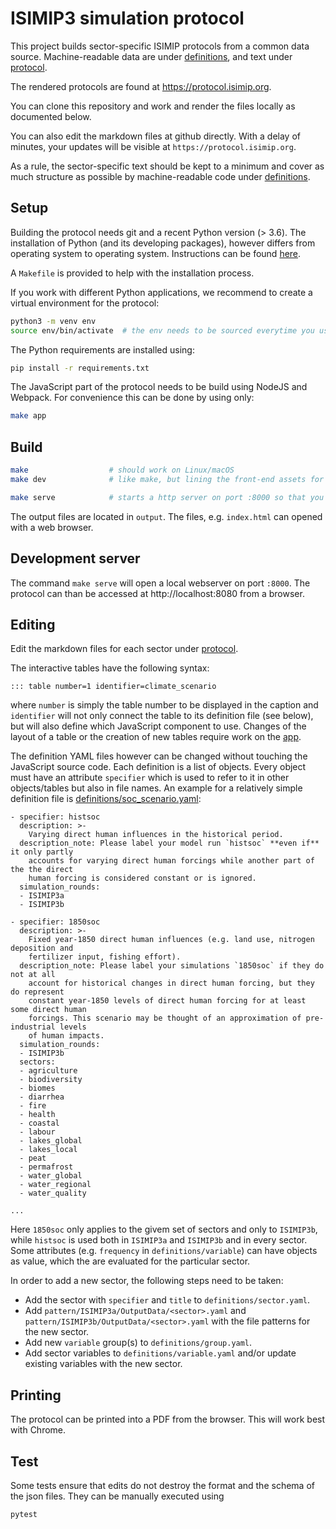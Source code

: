 ISIMIP3 simulation protocol
===========================

This project builds sector-specific ISIMIP protocols from a common data source.
Machine-readable data are under [definitions](definitions/), and text under [protocol](protocol/).

The rendered protocols are found at https://protocol.isimip.org.

You can clone this repository and work and render the files locally as documented below.

You can also edit the markdown files at github directly. With a delay of minutes,
your updates will be visible at `https://protocol.isimip.org`.

As a rule, the sector-specific text should be kept to a minimum and cover
as much structure as possible by machine-readable code under [definitions](definitions/).

Setup
-----

Building the protocol needs git and a recent Python version (> 3.6). The installation of Python (and its developing packages), however differs from operating system to operating system. Instructions can be found [here](https://github.com/ISI-MIP/isimip-qc/blob/main/README.md#prerequisites).

A `Makefile` is provided to help with the installation process.

If you work with different Python applications, we recommend to create a virtual environment for the protocol:

```bash
python3 -m venv env
source env/bin/activate  # the env needs to be sourced everytime you use a new terminal
```

The Python requirements are installed using:

```bash
pip install -r requirements.txt
```

The JavaScript part of the protocol needs to be build using NodeJS and Webpack. For convenience this can be done by using only:

```bash
make app
```


Build
-----

```bash
make                  # should work on Linux/macOS
make dev              # like make, but lining the front-end assets for development

make serve            # starts a http server on port :8000 so that you can access the protocol in your browser
```

The output files are located in `output`. The files, e.g. `index.html` can opened with a web browser.


Development server
------------------

The command `make serve` will open a local webserver on port `:8000`. The protocol can than be accessed at http://localhost:8080 from a browser.


Editing
-------

Edit the markdown files for each sector under [protocol](protocol).

The interactive tables have the following syntax:

```
::: table number=1 identifier=climate_scenario
```

where `number` is simply the table number to be displayed in the caption and `identifier` will not only connect the table to its definition file (see below), but will also define which JavaScript component to use. Changes of the layout of a table or the creation of new tables require work on the [app](app).

The definition YAML files however can be changed without touching the JavaScript source code. Each definition is a list of objects. Every object must have an attribute `specifier` which is used to refer to it in other objects/tables but also in file names. An example for a relatively simple definition file is [definitions/soc_scenario.yaml](definitions/soc_scenario.yaml):

```
- specifier: histsoc
  description: >-
    Varying direct human influences in the historical period.
  description_note: Please label your model run `histsoc` **even if** it only partly
    accounts for varying direct human forcings while another part of the the direct
    human forcing is considered constant or is ignored.
  simulation_rounds:
  - ISIMIP3a
  - ISIMIP3b

- specifier: 1850soc
  description: >-
    Fixed year-1850 direct human influences (e.g. land use, nitrogen deposition and
    fertilizer input, fishing effort).
  description_note: Please label your simulations `1850soc` if they do not at all
    account for historical changes in direct human forcing, but they do represent
    constant year-1850 levels of direct human forcing for at least some direct human
    forcings. This scenario may be thought of an approximation of pre-industrial levels
    of human impacts.
  simulation_rounds:
  - ISIMIP3b
  sectors:
  - agriculture
  - biodiversity
  - biomes
  - diarrhea
  - fire
  - health
  - coastal
  - labour
  - lakes_global
  - lakes_local
  - peat
  - permafrost
  - water_global
  - water_regional
  - water_quality

...
```

Here `1850soc` only applies to the givem set of sectors and only to `ISIMIP3b`, while `histsoc` is used both in `ISIMIP3a` and `ISIMIP3b` and in every sector. Some attributes (e.g. `frequency` in `definitions/variable`) can have objects as value, which the are evaluated for the particular sector.

In order to add a new sector, the following steps need to be taken:

* Add the sector with `specifier` and `title` to `definitions/sector.yaml`.
* Add `pattern/ISIMIP3a/OutputData/<sector>.yaml` and `pattern/ISIMIP3b/OutputData/<sector>.yaml` with the file patterns for the new sector.
* Add new `variable` group(s) to `definitions/group.yaml`.
* Add sector variables to `definitions/variable.yaml` and/or update existing variables with the new sector.


Printing
--------

The protocol can be printed into a PDF from the browser. This will work best with Chrome.


Test
----

Some tests ensure that edits do not destroy the format and the schema of the json files. They can be manually executed using

```
pytest
```
